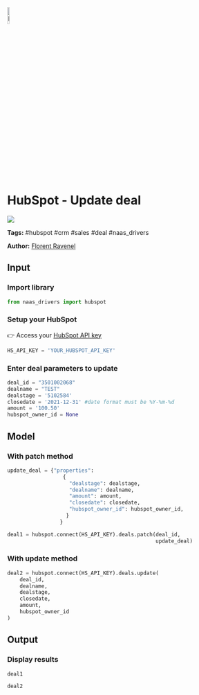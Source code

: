 <img width="10%" alt="Naas" src="https://landen.imgix.net/jtci2pxwjczr/assets/5ice39g4.png?w=160"/>

# HubSpot - Update deal
<a href="https://app.naas.ai/user-redirect/naas/downloader?url=https://raw.githubusercontent.com/jupyter-naas/awesome-notebooks/master/HubSpot/HubSpot_Update_deal.ipynb" target="_parent"><img src="https://naasai-public.s3.eu-west-3.amazonaws.com/open_in_naas.svg"/></a>

**Tags:** #hubspot #crm #sales #deal #naas_drivers

**Author:** [Florent Ravenel](https://www.linkedin.com/in/florent-ravenel/)

## Input

### Import library


```python
from naas_drivers import hubspot
```

### Setup your HubSpot
👉 Access your [HubSpot API key](https://knowledge.hubspot.com/integrations/how-do-i-get-my-hubspot-api-key)


```python
HS_API_KEY = 'YOUR_HUBSPOT_API_KEY'
```

### Enter deal parameters to update


```python
deal_id = "3501002068"
dealname = "TEST"
dealstage = '5102584'
closedate = '2021-12-31' #date format must be %Y-%m-%d
amount = '100.50'
hubspot_owner_id = None
```

## Model

### With patch method


```python
update_deal = {"properties": 
                  {
                    "dealstage": dealstage,
                    "dealname": dealname,
                    "amount": amount,
                    "closedate": closedate,
                    "hubspot_owner_id": hubspot_owner_id,
                   }
                 }

deal1 = hubspot.connect(HS_API_KEY).deals.patch(deal_id,
                                                update_deal)
```

### With update method


```python
deal2 = hubspot.connect(HS_API_KEY).deals.update(
    deal_id,
    dealname,
    dealstage,
    closedate,
    amount,
    hubspot_owner_id
)
```

## Output

### Display results


```python
deal1
```


```python
deal2
```
